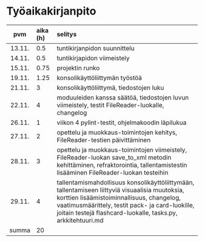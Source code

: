 # Työaikakirjanpito

| pvm | aika (h) | selitys  |
| :----:|:-----| :-----|
| 13.11. | 0.5   | tuntikirjanpidon suunnittelu |
| 14.11. | 0.5   | tuntikirjapidon viimeistely |
| 15.11. | 0.75  | projektin runko |
| 19.11. | 1.25 | konsolikäyttöliittymän työstöä |
| 21.11. | 3 | konsolikäyttöliittymä, tiedostojen luku
| 22.11. | 4 | moduuleiden kanssa säätöä, tiedostojen luvun viimeistely, testit FileReader-luokalle, changelog
| 26.11. | 1 | viikon 4 pylint-testit, ohjelmakoodin läpilukua
| 27.11. | 2 | opettelu ja muokkaus-toimintojen kehitys, FileReader-testien päivittäminen
| 28.11. | 3 | opettelu ja muokkaus-toimintojen viimeistely, FileReader-luokan save_to_xml metodin kehittäminen, refraktorointia, tallentamistestin lisääminen FileReader-luokan testeihin
| 29.11. | 4 | tallentamismahdollisuus konsolikäyttöliittymään, tallentamiseen liittyviä visuaalisia muutoksia, korttien lisäämistoiminnallisuus, changelog, vaatimusmäärittely, testit pack- ja card-luokille, joitain testejä flashcard-luokalle, tasks.py, arkkitehtuuri.md
| summa | 20

